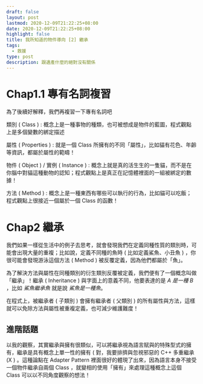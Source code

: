 ```yaml
---
draft: false
layout: post
lastmod: 2020-12-09T21:22:25+08:00
date: 2020-12-09T21:22:25+08:00
highlight: false
title: 我所知道的物件導向 [2] 繼承
tags:
  - 救援
type: post
description: 跟遺產什麼的絕對沒有關係
---
```


# Chap1.1 專有名詞複習

為了後續好解釋，我們再複習一下專有名詞吧

類別 ( Class ) : 概念上是一種事物的種類，也可被想成是物件的藍圖，程式觀點上是多個變數的綁定描述

屬性 ( Properties ) : 就是一個 Class 所擁有的不同「屬性」，比如貓有花色、年齡等資訊，都屬於屬性的範疇！

物件 ( Object )  / 實例 ( Instance ) : 概念上就是真的活生生的一隻貓，而不是在你腦中對貓這種動物的認知；程式觀點上是真正在記憶體裡面的一組被綁定的數據！

方法 ( Method ) : 概念上是一種東西有哪些可以執行的行為，比如貓可以吃飯；程式觀點上很接近一個屬於一個 Class 的函數！

# Chap2 繼承

我們如果一樣從生活中的例子去思考，就會發現我們在定義同種性質的類別時，可能會出現大量的重複；比如說，定義不同種的魚時 ( 比如定義鯊魚、小丑魚 ) ，你很可能會發現游泳這個方法 ( Method ) 被反覆定義，因為他們都屬於「魚」。

為了解決方法與屬性在同種類別的衍生類別反覆被定義，我們便有了一個概念叫做「繼承」！繼承 ( Inheritance ) 與字面上的意義不同，他要表達的是 *A 是一種 B* ，比如 *鯊魚繼承魚* 就是說 *鯊魚是一種魚*。

在程式上，被繼承者 ( 子類別 ) 會擁有繼承者 ( 父類別 ) 的所有屬性與方法，這樣就可以免除方法與屬性被重複定義，也可減少維護難度！

## 進階話題

以我的觀察，其實繼承與擁有很類似，可以將繼承視為語言賦與的特殊型式的擁有，繼承是具有概念上單一性的擁有 \( 對，我要排擠與忽視邪惡的 C++ 多重繼承 \(X \) 。這種論點在 Adapter Pattern 裡面很好的體現了出來，因為語言本身不接受一個物件繼承自兩個 Class ，就變相的使用「擁有」來處理這種概念上這個 Class 可以以不同角度觀察的想法！